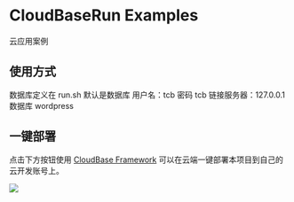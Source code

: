 # CloudBaseRun Examples

云应用案例

## 使用方式

数据库定义在 run.sh 默认是数据库 用户名：tcb 密码 tcb 链接服务器：127.0.0.1 数据库 wordpress

## 一键部署

点击下方按钮使用 [CloudBase Framework](https://github.com/TencentCloudBase/cloudbase-framework) 可以在云端一键部署本项目到自己的云开发账号上。

[![](https://main.qcloudimg.com/raw/67f5a389f1ac6f3b4d04c7256438e44f.svg)](https://console.cloud.tencent.com/tcb/env/index?action=CreateAndDeployCloudBaseProject&appUrl=https%3A%2F%2Fgithub.com%2FTencentCloudBase%2FCloudbase-Examples&workDir=cloudbaserun%2Flnmp_wordpress&appName=lnmp_wordpress)
